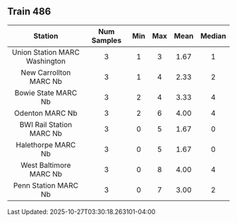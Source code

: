 ## Train 486

| Station | Num Samples | Min | Max | Mean | Median |
| :-----: | :---------: | :-: | :-: | :--: | :----: |
| Union Station MARC Washington | 3 | 1 | 3 | 1.67 | 1 |
| New Carrollton MARC Nb | 3 | 1 | 4 | 2.33 | 2 |
| Bowie State MARC Nb | 3 | 2 | 4 | 3.33 | 4 |
| Odenton MARC Nb | 3 | 2 | 6 | 4.00 | 4 |
| BWI Rail Station MARC Nb | 3 | 0 | 5 | 1.67 | 0 |
| Halethorpe MARC Nb | 3 | 0 | 5 | 1.67 | 0 |
| West Baltimore MARC Nb | 3 | 0 | 8 | 4.00 | 4 |
| Penn Station MARC Nb | 3 | 0 | 7 | 3.00 | 2 |


Last Updated: 2025-10-27T03:30:18.263101-04:00